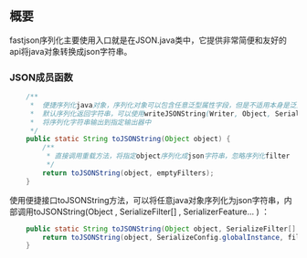 ## 概要

fastjson序列化主要使用入口就是在JSON.java类中，它提供非常简便和友好的api将java对象转换成json字符串。

### JSON成员函数

``` java
    /**
     *  便捷序列化java对象，序列化对象可以包含任意泛型属性字段，但是不适用本身是泛型的对象。
     *  默认序列化返回字符串，可以使用writeJSONString(Writer, Object, SerializerFeature[])
     *  将序列化字符串输出到指定输出器中
     */
    public static String toJSONString(Object object) {
        /**
         * 直接调用重载方法，将指定object序列化成json字符串，忽略序列化filter
         */
        return toJSONString(object, emptyFilters);
    }
```

使用便捷接口toJSONString方法，可以将任意java对象序列化为json字符串，内部调用toJSONString(Object , SerializeFilter[] , SerializerFeature... ) ：

``` java
    public static String toJSONString(Object object, SerializeFilter[] filters, SerializerFeature... features) {
        return toJSONString(object, SerializeConfig.globalInstance, filters, null, DEFAULT_GENERATE_FEATURE, features);
    }
```